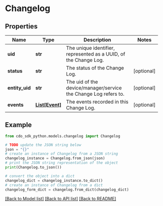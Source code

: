 # Changelog


## Properties

Name | Type | Description | Notes
------------ | ------------- | ------------- | -------------
**uid** | **str** | The unique identifier, represented as a UUID, of the Change Log. | 
**status** | **str** | The status of the Change Log. | [optional] 
**entity_uid** | **str** | The uid of the device/manager/service the Change Log refers to. | [optional] 
**events** | [**List[Event]**](Event.md) | The events recorded in this Change Log. | [optional] 

## Example

```python
from cdo_sdk_python.models.changelog import Changelog

# TODO update the JSON string below
json = "{}"
# create an instance of Changelog from a JSON string
changelog_instance = Changelog.from_json(json)
# print the JSON string representation of the object
print(Changelog.to_json())

# convert the object into a dict
changelog_dict = changelog_instance.to_dict()
# create an instance of Changelog from a dict
changelog_form_dict = changelog.from_dict(changelog_dict)
```
[[Back to Model list]](../README.md#documentation-for-models) [[Back to API list]](../README.md#documentation-for-api-endpoints) [[Back to README]](../README.md)


